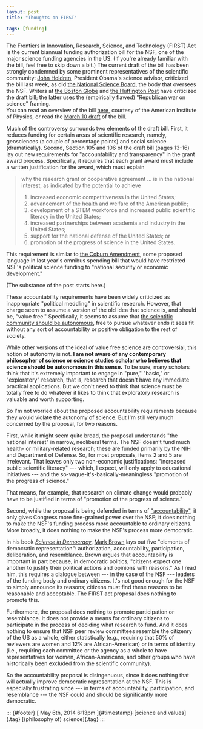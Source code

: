 ```yaml
---
layout: post
title: "Thoughts on FIRST"

tags: [funding]
---
```



The Frontiers in Innovation, Research, Science, and Technology (FIRST) Act is the current biannual funding authorization bill for the NSF, one of the major science funding agencies in the US. (If you're already familiar with the bill, feel free to skip down a bit.) The current draft of the bill has been strongly condemned by some prominent representatives of the scientific community: [John Holdren](http://news.sciencemag.org/people-events/2014/05/white-house-science-adviser-criticizes-first-act), President Obama's science advisor, criticized the bill last week, as did [the National Science Board](http://news.sciencemag.org/funding/2014/04/nsfs-science-board-criticizes-bill-alter-agencys-programs), the body that oversees the NSF. Writers at [the Boston Globe](http://www.bostonglobe.com/news/nation/2014/04/14/gop-pushes-funding-cuts-for-social-science-work/5q4mMRROhWuwHaC46lW23N/story.html) and [the Huffington Post](http://www.huffingtonpost.com/2014/05/06/war-on-science_n_5269527.html) have criticized the draft bill; the latter uses the (empirically flawed) "Republican war on science" framing.\
You can read an overview of the bill [here](http://www.aip.org/fyi/2014/overview-hr-4186-frontiers-innovation-research-science-and-technology-act), courtesy of the American Institute of Physics, or read the [March 10 draft](http://beta.congress.gov/113/bills/hr4186/BILLS-113hr4186ih.pdf) of the bill.

Much of the controversy surrounds two elements of the draft bill. First, it reduces funding for certain areas of scientific research, namely, geosciences (a couple of percentage points) and social science (dramatically). Second, Section 105 and 106 of the draft bill (pages 13-16) lay out new requirements for "accountability and transparency" in the grant award process. Specifically, it requires that each grant award must include a written justification for the award, which must explain

> why the research grant or cooperative agreement ... is in the national interest, as indicated by the potential to achieve
>
> 1.  increased economic competitiveness in the United States;
> 2.  advancement of the health and welfare of the American public;
> 3.  development of a STEM workforce and increased public scientific literacy in the United States;
> 4.  increased partnerships between academia and industry in the United States;
> 5.  support for the national defense of the United States; or
> 6.  promotion of the progress of science in the United States.

This requirement is similar to [the Coburn Amendment](http://news.sciencemag.org/funding/2014/01/u.s.-political-scientists-relieved-coburn-language-gone), some proposed language in last year's omnibus spending bill that would have restricted NSF's political science funding to "national security or economic development."

(The substance of the post starts here.)

These accountability requirements have been widely criticized as inappropriate "political meddling" in scientific research. However, that charge seem to assume a version of the old idea that science is, and should be, "value free." Specifically, it seems to assume that [the scientific community should be autonomous](http://www.jstor.org/discover/10.1086/662255?uid=2&uid=4&sid=21103738743881), free to pursue whatever ends it sees fit without any sort of accountability or positive obligation to the rest of society.

While other versions of the ideal of value free science are controversial, this notion of autonomy is not. **I am not aware of any contemporary philosopher of science or science studies scholar who believes that science should be autonomous in this sense.** To be sure, many scholars think that it's extremely important to engage in "pure," "basic," or "exploratory" research, that is, research that doesn't have any immediate practical applications. But we don't need to think that science must be totally free to do whatever it likes to think that exploratory research is valuable and worth supporting.

So I'm not worried about the proposed accountability requirements because they would violate the autonomy of science. But I'm still very much concerned by the proposal, for two reasons.

First, while it might seem quite broad, the proposal understands "the national interest" in narrow, neoliberal terms. The NSF doesn't fund much health- or military-related research; these are funded primarily by the NIH and Department of Defense. So, for most proposals, items 2 and 5 are irrelevant. That leaves only two non-economic justifications: "increased public scientific literacy" --- which, I expect, will only apply to educational initiatives --- and the so-vague-it's-basically-meaningless "promotion of the progress of science."

That means, for example, that research on climate change would probably have to be justified in terms of "promotion of the progress of science."

Second, while the proposal is being defended in terms of ["accountability"](http://science.house.gov/press-release/first-act-prioritizes-science-investments-keep-america-first), it only gives Congress more fine-grained power over the NSF; it does nothing to make the NSF's funding process more accountable to ordinary citizens. More broadly, it does nothing to make the NSF's process more democratic.

In his book [*Science in Democracy*](http://books.google.ca/books?id=dRv-c1XZtKQC), [Mark Brown](http://www.csus.edu/indiv/b/brownm/) lays out five "elements of democratic representation": authorization, accountability, participation, deliberation, and resemblance. Brown argues that accountability is important in part because, in democratic politics, "citizens expect one another to justify their political actions and opinions with reasons." As I read him, this requires a dialogue between --- in the case of the NSF --- leaders of the funding body and ordinary citizens. It's not good enough for the NSF to simply announce its reasons; citizens must find these reasons to be reasonable and acceptable. The FIRST act proposal does nothing to promote this.

Furthermore, the proposal does nothing to promote participation or resemblance. It does not provide a means for ordinary citizens to participate in the process of deciding what research to fund. And it does nothing to ensure that NSF peer review committees resemble the citizenry of the US as a whole, either statistically (e.g., requiring that 50% of reviewers are women and 12% are African-American) or in terms of identity (i.e., requiring each committee or the agency as a whole to have representatives for women, African-Americans, and other groups who have historically been excluded from the scientific community).

So the accountability proposal is disingenuous, since it does nothing that will actually improve democratic representation at the NSF. This is especially frustrating since --- in terms of accountability, participation, and resemblance --- the NSF could and should be significantly more democratic.

::: {#footer}
[ May 6th, 2014 6:13pm ]{#timestamp} [science and values]{.tag} [(philosophy of) science]{.tag}
:::


